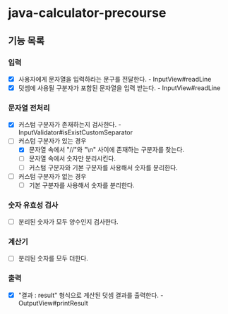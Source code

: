 # java-calculator-precourse

## 기능 목록

### 입력
- [X] 사용자에게 문자열을 입력하라는 문구를 전달한다. - InputView#readLine
- [X] 덧셈에 사용될 구분자가 포함된 문자열을 입력 받는다. - InputView#readLine

### 문자열 전처리
- [X] 커스텀 구분자가 존재하는지 검사한다. - InputValidator#isExistCustomSeparator
- [ ] 커스텀 구분자가 있는 경우
  - [X] 문자열 속에서 "//"와 "\n" 사이에 존재하는 구분자를 찾는다.
  - [ ] 문자열 속에서 숫자만 분리시킨다.
  - [ ] 커스텀 구분자와 기본 구분자를 사용해서 숫자를 분리한다.
- [ ] 커스텀 구분자가 없는 경우
  - [ ] 기본 구분자를 사용해서 숫자를 분리한다.

### 숫자 유효성 검사
- [ ] 분리된 숫자가 모두 양수인지 검사한다.

### 계산기
- [ ] 분리된 숫자를 모두 더한다.

### 출력
- [X] "결과 : result" 형식으로 계산된 덧셈 결과를 출력한다. - OutputView#printResult
